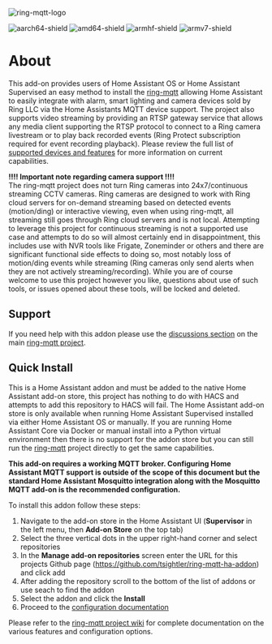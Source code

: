 ![ring-mqtt-logo](https://raw.githubusercontent.com/tsightler/ring-mqtt-ha-addon/master/logo.png)

![aarch64-shield](https://img.shields.io/badge/aarch64-yes-green.svg)
![amd64-shield](https://img.shields.io/badge/amd64-yes-green.svg)
![armhf-shield](https://img.shields.io/badge/armhf-yes-green.svg)
![armv7-shield](https://img.shields.io/badge/armv7-yes-green.svg)

# About
This add-on provides users of Home Assistant OS or Home Assistant Supervised an easy method to install the [ring-mqtt](https://github.com/tsightler/ring-mqtt) allowing Home Assistant to easily integrate with alarm, smart lighting and camera devices sold by Ring LLC via the Home Assistants MQTT device support.  The project also supports video streaming by providing an RTSP gateway service that allows any media client supporting the RTSP protocol to connect to a Ring camera livestream or to play back recorded events (Ring Protect subscription required for event recording playback).  Please review the full list of [supported devices and features](https://github.com/tsightler/ring-mqtt/wiki#supported-devices-and-features) for more information on current capabilities.

**!!!! Important note regarding camera support !!!!**    
The ring-mqtt project does not turn Ring cameras into 24x7/continuous streaming CCTV cameras.  Ring cameras are designed to work with Ring cloud servers for on-demand streaming based on detected events (motion/ding) or interactive viewing, even when using ring-mqtt, all streaming still goes through Ring cloud servers and is not local.  Attempting to leverage this project for continuous streaming is not a supported use case and attempts to do so will almost certainly end in disappointment, this includes use with NVR tools like Frigate, Zoneminder or others and there are significant functional side effects to doing so, most notably loss of motion/ding events while streaming (Ring cameras only send alerts when they are not actively streaming/recording).  While you are of course welcome to use this project however you like, questions about use of such tools, or issues opened about these tools, will be locked and deleted.

## Support
If you need help with this addon please use the [discussions section](https://github.com/tsightler/ring-mqtt/discussions) on the main [ring-mqtt project](https://github.com/tsightler/ring-mqtt).

## Quick Install
This is a Home Assistant addon and must be added to the native Home Assistant add-on store, this project has nothing to do with HACS and attempts to add this repository to HACS will fail.  The Home Assistant add-on store is only available when running Home Assistant Supervised installed via either Home Assistant OS or manually.  If you are running Home Assistant Core via Docker or manual install into a Python virtual environment then there is no support for the addon store but you can still run the [ring-mqtt](https://github.com/tsightler/ring-mqtt) project directly to get the same capabilities.

**This add-on requires a working MQTT broker.  Configuring Home Assistant MQTT support is outside of the scope of this document but the standard Home Assistant Mosquitto integration along with the Mosquitto MQTT add-on is the recommended configuration.**

To install this addon follow these steps:

1) Navigate to the add-on store in the Home Assistant UI (**Supervisor** in the left menu, then **Add-on Store** on the top tab)
2) Select the three vertical dots in the upper right-hand corner and select repositories
3) In the **Manage add-on repositories** screen enter the URL for this projects Github page (https://github.com/tsightler/ring-mqtt-ha-addon) and click add
4) After adding the repository scroll to the bottom of the list of addons or use seach to find the addon
5) Select the addon and click the **Install**
6) Proceed to the [configuration documentation](DOCS.md)

Please refer to the [ring-mqtt project wiki](https://github.com/tsightler/ring-mqtt/wiki) for complete documentation on the various features and configuration options.
